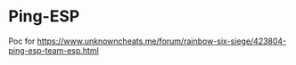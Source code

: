 # Ping-ESP
Poc for 
https://www.unknowncheats.me/forum/rainbow-six-siege/423804-ping-esp-team-esp.html
